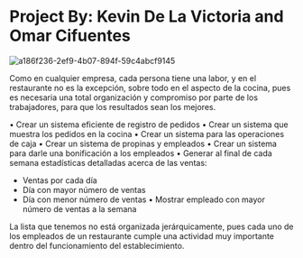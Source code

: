 # Project By: Kevin De La Victoria  and Omar Cifuentes

![a186f236-2ef9-4b07-894f-59c4abcf9145](https://user-images.githubusercontent.com/98917801/164521069-60841cb2-519a-4682-9304-45d4f7086e94.jpg)

Como en cualquier empresa, cada persona tiene una labor, y en el restaurante no es la excepción, sobre todo en el aspecto de la cocina, pues es necesaria una total organización y compromiso por parte de los trabajadores, para que los resultados sean los mejores.

•	Crear un sistema eficiente de registro de pedidos
•	Crear un sistema que muestra los pedidos en la cocina
•	Crear un sistema para las operaciones de caja
•	Crear un sistema de propinas y empleados
•	Crear un sistema para darle una bonificación a los empleados
•	Generar al final de cada semana estadísticas detalladas acerca de las ventas:
 -	Ventas por cada día
 -	Día con mayor número de ventas
 -	Día con menor número de ventas
•	Mostrar empleado con mayor número de ventas a la semana
 

La lista que tenemos no está organizada jerárquicamente, pues cada uno de los empleados de un restaurante cumple una actividad muy importante dentro del funcionamiento del establecimiento.
